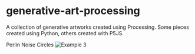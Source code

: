 # generative-art-processing
A collection of generative artworks created using Processing. Some pieces created using Python, others created with P5JS. 

Perlin Noise Circles
![Example 3](https://user-images.githubusercontent.com/51367943/128908095-259baa1f-24dc-4440-ba42-0ab50fdf2d10.PNG)

